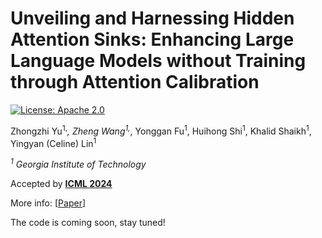 # Unveiling and Harnessing Hidden Attention Sinks: Enhancing Large Language Models without Training through Attention Calibration

[![License: Apache 2.0](https://img.shields.io/badge/License-Apache%202.0-green)](https://opensource.org/licenses/Apache-2.0)

Zhongzhi Yu<sup>1,*</sup>, Zheng Wang<sup>1,*</sup>, Yonggan Fu<sup>1</sup>, Huihong Shi<sup>1</sup>, Khalid Shaikh<sup>1</sup>, Yingyan (Celine) Lin<sup>1</sup>

*<sup>1</sup> Georgia Institute of Technology*

Accepted by **[ICML 2024](https://icml.cc/Conferences/2024)**

More info: [[Paper](https://openreview.net/pdf?id=DLTjFFiuUJ)]

The code is coming soon, stay tuned! 
